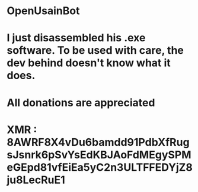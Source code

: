 # OpenUsainBot

# I just disassembled his .exe software. To be used with care, the dev behind doesn't know what it does. 

# All donations are appreciated

# XMR : 8AWRF8X4vDu6bamdd91PdbXfRugsJsnrk6pSvYsEdKBJAoFdMEgySPMeGEpd81vfEiEa5yC2n3ULTFFEDYjZ8ju8LecRuE1
